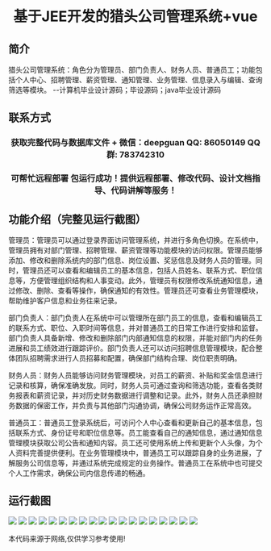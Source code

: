 <p><h1 align="center">基于JEE开发的猎头公司管理系统+vue</h1></p>

## 简介
猎头公司管理系统：角色分为管理员、部门负责人、财务人员、普通员工；功能包括个人中心、招聘管理、薪资管理、通知管理、业务管理、信息录入与编辑、查询筛选等模块。    --计算机毕业设计源码；毕设源码；java毕业设计源码


## 联系方式
<p><h3 align="center">获取完整代码与数据库文件 + 微信：deepguan QQ: 86050149 QQ群: 783742310</h3></p>
<p><h3 align="center">可帮忙远程部署 包运行成功！提供远程部署、修改代码、设计文档指导、代码讲解等服务！</h3></p>

## 功能介绍（完整见运行截图）
管理员：管理员可以通过登录界面访问管理系统，并进行多角色切换。在系统中，管理员拥有对部门管理、招聘管理、薪资管理等功能模块的访问权限。管理员能够添加、修改和删除系统内的部门信息、岗位设置、奖惩信息及财务人员的管理。同时，管理员还可以查看和编辑员工的基本信息，包括人员姓名、联系方式、职位信息等，方便管理组织结构和人事变动。此外，管理员有权限修改系统通知信息，通过修改、删除、查看等操作，确保通知的有效性。管理员还可查看业务管理模块，帮助维护客户信息和业务往来记录。

部门负责人：部门负责人在系统中可以管理所在部门员工的信息，查看和编辑员工的联系方式、职位、入职时间等信息，并对普通员工的日常工作进行安排和监督。部门负责人具备新增、修改和删除部门内部通知信息的权限，并能对部门内的任务进展和员工绩效进行跟踪评价。部门负责人还可以访问招聘信息管理模块，配合整体团队招聘需求进行人员招募和配置，确保部门结构合理、岗位职责明确。

财务人员：财务人员能够访问财务管理模块，对员工的薪资、补贴和奖金信息进行记录和核算，确保准确发放。同时，财务人员可通过查询和筛选功能，查看各类财务报表和薪资记录，并对历史财务数据进行调整和记录。此外，财务人员还承担财务数据的保密工作，并负责与其他部门沟通协调，确保公司财务运作正常高效。

普通员工：普通员工登录系统后，可访问个人中心查看和更新自己的基本信息，包括联系方式、身份证号和职位信息等。员工能查看自己的通知信息，通过通知信息管理模块获取公司公告和通知内容。员工还可使用系统上传和更新个人头像，为个人资料完善提供便利。在业务管理模块中，普通员工可以跟踪自身的业务进展，了解服务公司信息等，并通过系统完成规定的业务操作。普通员工在系统中也可提交个人工作需求，确保公司内信息传递的畅通。


## 运行截图
![](img/001.jpg)
![](img/002.jpg)
![](img/003.jpg)
![](img/004.jpg)
![](img/005.jpg)
![](img/006.jpg)
![](img/007.jpg)
![](img/008.jpg)
![](img/009.jpg)
![](img/010.jpg)
![](img/011.jpg)
![](img/012.jpg)
![](img/013.jpg)
![](img/014.jpg)
![](img/015.jpg)
![](img/016.jpg)
![](img/017.jpg)
![](img/018.jpg)
![](img/019.jpg)

<p>本代码来源于网络,仅供学习参考使用!</p>
